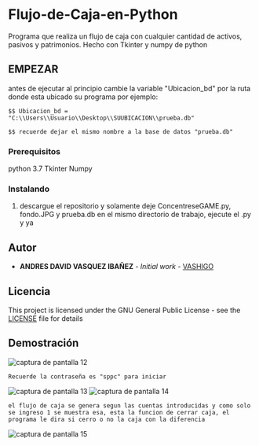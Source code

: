 # Flujo-de-Caja-en-Python
Programa que realiza un flujo de caja con cualquier cantidad de activos, pasivos y patrimonios. Hecho con Tkinter y numpy de python

## EMPEZAR

antes de ejecutar al principio cambie la variable "Ubicacion_bd" por la ruta donde esta ubicado su programa por ejemplo:

```
$$ Ubicacion_bd = "C:\\Users\\Usuario\\Desktop\\SUUBICACION\\prueba.db"
```

```
$$ recuerde dejar el mismo nombre a la base de datos "prueba.db"
```
### Prerequisitos

python 3.7
Tkinter
Numpy


### Instalando

1. descargue el repositorio y solamente deje ConcentreseGAME.py, fondo.JPG y prueba.db en el mismo directorio de trabajo, ejecute el .py y ya


## Autor

* **ANDRES DAVID VASQUEZ IBAÑEZ** - *Initial work* - [VASHIGO](https://github.com/vashigo)


## Licencia

This project is licensed under the GNU General Public License - see the [LICENSE](LICENSE) file for details

## Demostración
![captura de pantalla 12](https://user-images.githubusercontent.com/26507566/50524426-95c25a00-0aa3-11e9-8961-f1b25e013558.png)
```
Recuerde la contraseña es "sppc" para iniciar
```
![captura de pantalla 13](https://user-images.githubusercontent.com/26507566/50524427-95c25a00-0aa3-11e9-964c-f558a489fb8d.png)
![captura de pantalla 14](https://user-images.githubusercontent.com/26507566/50524428-95c25a00-0aa3-11e9-8237-4fbf8830c720.png)
```
el flujo de caja se genera segun las cuentas introducidas y como solo se ingreso 1 se muestra esa, esta la funcion de cerrar caja, el programa le dira si cerro o no la caja con la diferencia
```
![captura de pantalla 15](https://user-images.githubusercontent.com/26507566/50524429-95c25a00-0aa3-11e9-8b21-e3bdcb63592f.png)
